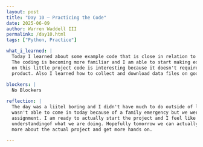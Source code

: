 ```yaml
---
layout: post
title: "Day 10 – Practicing the Code"
date: 2025-06-09
author: Warren Waddell III
permalink: /day10.html
tags: ["Python, Practice"]

what_i_learned: |
  Today I learned about some example code that is close in relation to the actual project that we will actually be working on. 
  The coding is becoming more familiar and I am able to start making edits to the code on my own to make it better. Practicing 
  on this little project code is interesting because it doesn't require an insane amount on lines to create the finised 
  product. Also I learned how to collect and download data files on google colab.  
  
blockers: |
  No Blockers

reflection: |
  The day was a liitel boring and I didn't have much to do outside of learning and building the example code. My grad mentor 
  wasn't able to come in today because of a family emergency but we were still able to make progress with understanding the 
  assignment. I am ready to actually start the project and I feel like we took a little too much time to get an 
  understandingof what we are doing. Hopefully tomorrow we can actually start working on the real code. I am ready to learn 
  more about the actual project and get more hands on.
  
---
```

